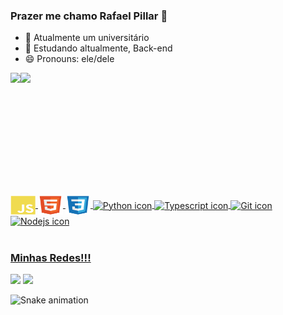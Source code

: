 ### Prazer me chamo Rafael Pillar 👋

- 🔭 Atualmente um universitário
- 🌱 Estudando altualmente, Back-end
- 😄 Pronouns: ele/dele
<div style="display: flex" >
<img height="180em" src="https://github-readme-stats-git-masterrstaa-rickstaa.vercel.app/api?username=rafabpg&amp;layout=compact&amp;langs_count=7&amp;theme=dracula" style="max-width: 100%;">
<img height="180em"  src="https://github-readme-stats-git-masterrstaa-rickstaa.vercel.app/api/top-langs/?username=rafabpg&amp;show_icons=true&amp;theme=dracula&amp;include_all_commits=true&amp;count_private=true">
 </div>
 <div>
  <a href="https://github.com/rafabpg">
</div>
<div style="display: inline_block"><br>
  <img align="center" alt="Js icon" height="30" width="40" src="https://raw.githubusercontent.com/devicons/devicon/master/icons/javascript/javascript-plain.svg">
  <img align="center" alt="HTMLicon" height="30" width="40" src="https://raw.githubusercontent.com/devicons/devicon/master/icons/html5/html5-original.svg">
  <img align="center" alt="CSS icon" height="30" width="40" src="https://raw.githubusercontent.com/devicons/devicon/master/icons/css3/css3-original.svg">
  <img align="center" alt="Python icon" height="30" width="40" src="https://cdn.jsdelivr.net/gh/devicons/devicon/icons/python/python-original.svg">
  <img align="center" alt="Typescript icon" height="30" width="40" src="https://cdn.jsdelivr.net/gh/devicons/devicon/icons/typescript/typescript-original.svg" />
  <img  align="center" alt="Git icon" height="30" width="40" src="https://cdn.jsdelivr.net/gh/devicons/devicon/icons/git/git-original.svg" />
  <img  align="center" alt="Nodejs icon" height="30" width="40" src="https://cdn.jsdelivr.net/gh/devicons/devicon/icons/Nodejs/Nodejs-original.svg" />
</div>
 
 <br>
 
  ### Minhas Redes!!!
 
<div> 
  <a href="https://www.instagram.com/rafa.pillar/" target="_blank"><img src="https://img.shields.io/badge/-Instagram-%23E4405F?style=for-the-badge&logo=instagram&logoColor=white" target="_blank"></a>
 <a href="https://www.linkedin.com/in/rafapillar/" target="_blank"><img src="https://img.shields.io/badge/-LinkedIn-%230077B5?style=for-the-badge&logo=linkedin&logoColor=white" target="_blank"></a> 
 
  ![Snake animation](https://github.com/devemdobro/devemdobro/blob/output/github-contribution-grid-snake.svg)

</div>
